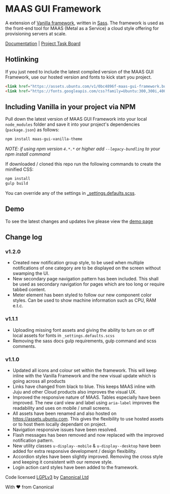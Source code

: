 # MAAS GUI Framework

A extension of [Vanilla framework](https://github.com/ubuntudesign/vanilla-framework), written in [Sass](http://sass-lang.com/). The framework is used as the front-end tool for MAAS (Metal as a Service) a cloud style offering for provisioning servers at scale.

[Documentation](http://ubuntudesign.github.io/maas-gui-vanilla-theme/) |
[Project Task Board](https://github.com/ubuntudesign/maas-gui-vanilla-theme/projects)

## Hotlinking

If you just need to include the latest compiled version of the MAAS GUI Framework, use our hosted version and fonts to kick start you project.

``` html
<link href="https://assets.ubuntu.com/v1/0bc4896f-maas-gui-framework.build-1.2.0.min.css" rel="stylesheet" type="text/css" media="screen">
<link href="https://fonts.googleapis.com/css?family=Ubuntu:300,300i,400,400i,500,500i,700,700i" rel="stylesheet">
```


## Including Vanilla in your project via NPM

Pull down the latest version of MAAS GUI Framework into your local `node_modules` folder
and save it into your project's dependencies (`package.json`) as follows:

``` bash
npm install maas-gui-vanilla-theme
```
*NOTE: if using npm version ```4.*.*``` or higher add ```--legacy-bundling``` to your npm install command*

If downloaded / cloned this repo run the following commands to create the minified CSS:

``` bash
npm install
gulp build
```

You can override any of the settings in [_settings.defaults.scss](scss/_settings.defaults.scss).

## Demo

To see the latest changes and updates live please view the [demo page](http://ubuntudesign.github.io/maas-gui-vanilla-theme/)

## Change log

### v1.2.0

- Created new notification group style, to be used when multiple notifications of one category are to be displayed on the screen without swamping the UI.
- New secondary page navigation pattern has been included. This shall be used as secondary navigation for pages which are too long or require tabbed content.
- Meter element has been styled to follow our new component color styles. Can be used to show machine information such as CPU, RAM e.t.c.

### v1.1.1

- Uploading missing font assets and giving the ability to turn on or off local assets for fonts in ```_settings.defaults.scss```
- Removing the sass docs gulp requirements, gulp command and scss comments.

### v1.1.0

- Updated all icons and colour set within the framework. This will keep inline with the Vanilla Framework and the new visual update which is going across all products
- Links have changed from black to blue. This keeps MAAS inline with Juju and other Cloud products also improves the visual UX.
- Improved the responsive nature of MAAS. Tables especially have been improved. The new card view and label using ```aria-label``` improves the readability and uses on mobile / small screens.
- All assets have been renamed and also hosted on https://assets.ubuntu.com. This gives the flexibility to use hosted assets or to host them locally dependant on project.
- Navigation responsive issues have been resolved.
- Flash messages has been removed and now replaced with the improved notification pattern.
- New utility classes ```u-display--mobile``` & ```u-display--desktop``` have been added for extra responsive development / design flexibility.
- Accordion styles have been slightly improved. Removing the cross style and keeping it consistent with our remove style.
- Login action card styles have been added to the framework.

Code licensed [LGPLv3](http://opensource.org/licenses/lgpl-3.0.html) by [Canonical Ltd](http://www.canonical.com/)

With ♥ from Canonical
